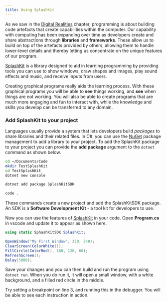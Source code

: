 ```yaml
---
title: Using SplashKit
---
```


As we saw in the [Digital Realities](../../1-digital-realities/0-overview.md) chapter, programming is about building code artefacts that create capabilities within the computer. Our capability with computing has been expanding over time as developers create and share abstractions through **libraries** and **frameworks**. These allow us to build on top of the artefacts provided by others, allowing them to handle lower-level details and thereby letting us concentrate on the unique features of our program.

[SplashKit](https://splashkit.io) is a library designed to aid in learning programming by providing tools you can use to show windows, draw shapes and images, play sound effects and music, and receive inputs from users.

Creating graphical programs really aids the learning process. With these graphical programs you will be able to **see** things working, and **see** when things are not working. You will also be able to create programs that are much more engaging and fun to interact with, while the knowledge and skills you develop can be transferred to any domain.

### Add SplashKit to your project

Languages usually provide a system that lets developers build *packages* to share libraries and their related files. In C#, you can use the [NuGet](https://learn.microsoft.com/en-us/nuget) package management to add a library to your project. To add the SplashKit package to your project you can provide the **add package** argument to the `dotnet` command as shown below.

```sh
cd ~/Documents/Code
mkdir TestSplashKit
cd TestSplashKit
dotnet new console

dotnet add package SplashKitSDK

code .
```

These commands create a new project and add the SplashKitSDK package. An SDK is a **Software Development Kit** - a tool kit for developers to use.

Now you can use the features of [SplashKit](https://splashkit.io) in your code. Open **Program.cs** in vscode and update it to appear as shown here.

```cs
using static SphashKitSDK.SplashKit;

OpenWindow("My First Window", 320, 240);
ClearScreen(ColorWhite());
FillCircle(ColorRed(), 160, 120, 60);
RefreshScreen();
Delay(5000);
```

Save your changes and you can then build and run the program using `dotnet run`.  When you do run it, it will open a small window, with a white background, and a filled red circle in the middle.

Try setting a breakpoint on line 3, and running this in the debugger. You will be able to see each instruction in action.
